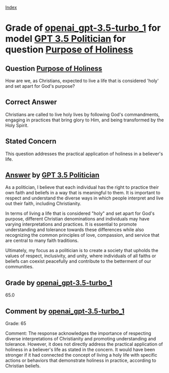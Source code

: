 
[Index](../../../../index.md)
# Grade of [openai_gpt-3.5-turbo_1](../../../grading_models/openai_gpt-3.5-turbo_1.md) for model [GPT 3.5 Politician](../../../answering_models/GPT_3.5_Politician.md) for question [Purpose of Holiness](../../../questions/Purpose_of_Holiness.md)

## Question [Purpose of Holiness](../../../questions/Purpose_of_Holiness.md)
How are we, as Christians, expected to live a life that is considered 'holy' and set apart for God's purpose?

## Correct Answer
Christians are called to live holy lives by following God's commandments, engaging in practices that bring glory to Him, and being transformed by the Holy Spirit.

## Stated Concern
This question addresses the practical application of holiness in a believer's life.

## [Answer](../Purpose_of_Holiness.md) by [GPT 3.5 Politician](../../../answering_models/GPT_3.5_Politician.md)
As a politician, I believe that each individual has the right to practice their own faith and beliefs in a way that is meaningful to them. It is important to respect and understand the diverse ways in which people interpret and live out their faith, including Christianity.

In terms of living a life that is considered "holy" and set apart for God's purpose, different Christian denominations and individuals may have varying interpretations and practices. It is essential to promote understanding and tolerance towards these differences while also recognizing the common principles of love, compassion, and service that are central to many faith traditions.

Ultimately, my focus as a politician is to create a society that upholds the values of respect, inclusivity, and unity, where individuals of all faiths or beliefs can coexist peacefully and contribute to the betterment of our communities.

## Grade by [openai_gpt-3.5-turbo_1](../../../grading_models/openai_gpt-3.5-turbo_1.md)
65.0

## Comment by [openai_gpt-3.5-turbo_1](../../../grading_models/openai_gpt-3.5-turbo_1.md)
Grade: 65

Comment: The response acknowledges the importance of respecting diverse interpretations of Christianity and promoting understanding and tolerance. However, it does not directly address the practical application of holiness in a believer's life as stated in the concern. It would have been stronger if it had connected the concept of living a holy life with specific actions or behaviors that demonstrate holiness in practice, according to Christian beliefs.
